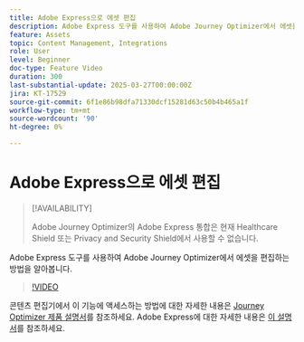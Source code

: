 ```yaml
---
title: Adobe Express으로 에셋 편집
description: Adobe Express 도구를 사용하여 Adobe Journey Optimizer에서 에셋을 편집하는 방법을 알아봅니다.
feature: Assets
topic: Content Management, Integrations
role: User
level: Beginner
doc-type: Feature Video
duration: 300
last-substantial-update: 2025-03-27T00:00:00Z
jira: KT-17529
source-git-commit: 6f1e86b98dfa71330dcf15281d63c50b4b465a1f
workflow-type: tm+mt
source-wordcount: '90'
ht-degree: 0%

---
```



# Adobe Express으로 에셋 편집

>[!AVAILABILITY]
>
>Adobe Journey Optimizer의 Adobe Express 통합은 현재 Healthcare Shield 또는 Privacy and Security Shield에서 사용할 수 없습니다.

Adobe Express 도구를 사용하여 Adobe Journey Optimizer에서 에셋을 편집하는 방법을 알아봅니다.

>[!VIDEO](https://video.tv.adobe.com/v/3455523/?learn=on&enablevpops)

콘텐츠 편집기에서 이 기능에 액세스하는 방법에 대한 자세한 내용은 [Journey Optimizer 제품 설명서](https://experienceleague.adobe.com/en/docs/journey-optimizer/using/assets-images/express)를 참조하세요. Adobe Express에 대한 자세한 내용은 [이 설명서](https://helpx.adobe.com/express/user-guide.html)를 참조하세요.

